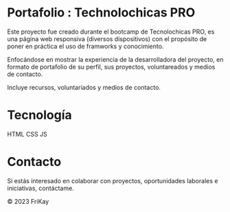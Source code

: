# Portafolio : Technolochicas PRO

Este proyecto fue creado durante el bootcamp de Tecnolochicas PRO, es una página web responsiva (diversos dispositivos) con el propósito de poner en práctica el uso de framworks y conocimiento.

Enfocándose en mostrar la experiencia de la desarrolladora del proyecto, en formato de portafolio de su perfil, sus proyectos, voluntareados y medios de contacto.

Incluye recursos, voluntariados y medios de contacto.

# Tecnología

HTML
CSS
JS

 # Contacto

 Si estás interesado en colaborar con proyectos, oportunidades laborales e iniciativas, contáctame.

 © 2023 FriKay 